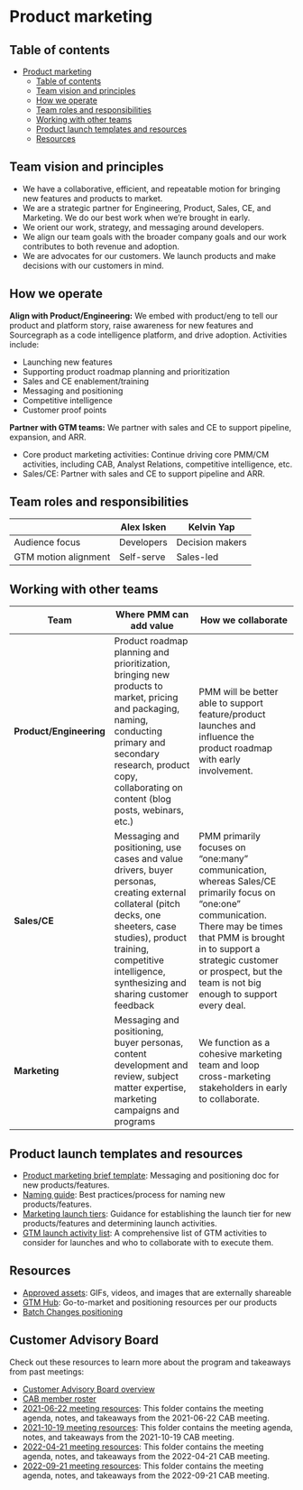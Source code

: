 # Product marketing

## Table of contents

- [Product marketing](#product-marketing)
  - [Table of contents](#table-of-contents)
  - [Team vision and principles](#team-vision-and-principles)
  - [How we operate](#how-we-operate)
  - [Team roles and responsibilities](#team-roles-and-responsibilities)
  - [Working with other teams](#working-with-other-teams)
  - [Product launch templates and resources](#product-launch-templates-and-resources)
  - [Resources](#resources)

## Team vision and principles

- We have a collaborative, efficient, and repeatable motion for bringing new features and products to market.
- We are a strategic partner for Engineering, Product, Sales, CE, and Marketing. We do our best work when we’re brought in early.
- We orient our work, strategy, and messaging around developers.
- We align our team goals with the broader company goals and our work contributes to both revenue and adoption.
- We are advocates for our customers. We launch products and make decisions with our customers in mind.

## How we operate

**Align with Product/Engineering:** We embed with product/eng to tell our product and platform story, raise awareness for new features and Sourcegraph as a code intelligence platform, and drive adoption. Activities include:

- Launching new features
- Supporting product roadmap planning and prioritization
- Sales and CE enablement/training
- Messaging and positioning
- Competitive intelligence
- Customer proof points

**Partner with GTM teams:** We partner with sales and CE to support pipeline, expansion, and ARR.

- Core product marketing activities: Continue driving core PMM/CM activities, including CAB, Analyst Relations, competitive intelligence, etc.
- Sales/CE: Partner with sales and CE to support pipeline and ARR.

## Team roles and responsibilities

|                      | Alex Isken | Kelvin Yap      |
| -------------------- | ---------- | --------------- |
| Audience focus       | Developers | Decision makers |
| GTM motion alignment | Self-serve | Sales-led       |

## Working with other teams

| **Team**                | **Where PMM can add value**                                                                                                                                                                                                            | **How we collaborate**                                                                                                                                                                                                                                       |
| ----------------------- | -------------------------------------------------------------------------------------------------------------------------------------------------------------------------------------------------------------------------------------- | ------------------------------------------------------------------------------------------------------------------------------------------------------------------------------------------------------------------------------------------------------------ |
| **Product/Engineering** | Product roadmap planning and prioritization, bringing new products to market, pricing and packaging, naming, conducting primary and secondary research, product copy, collaborating on content (blog posts, webinars, etc.)            | PMM will be better able to support feature/product launches and influence the product roadmap with early involvement.                                                                                                                                        |
| **Sales/CE**            | Messaging and positioning, use cases and value drivers, buyer personas, creating external collateral (pitch decks, one sheeters, case studies), product training, competitive intelligence, synthesizing and sharing customer feedback | PMM primarily focuses on “one:many” communication, whereas Sales/CE primarily focus on “one:one” communication. There may be times that PMM is brought in to support a strategic customer or prospect, but the team is not big enough to support every deal. |
| **Marketing**           | Messaging and positioning, buyer personas, content development and review, subject matter expertise, marketing campaigns and programs                                                                                                  | We function as a cohesive marketing team and loop cross-marketing stakeholders in early to collaborate.                                                                                                                                                      |

## Product launch templates and resources

- [Product marketing brief template](https://docs.google.com/document/d/1i-n7WKQrAMVAdCaGAX0shW1DbJ70cnnGkkb6yReOOPA/edit#): Messaging and positioning doc for new products/features.
- [Naming guide](naming_guide.md): Best practices/process for naming new products/features.
- [Marketing launch tiers](marketing_launch_tiers.md): Guidance for establishing the launch tier for new products/features and determining launch activities.
- [GTM launch activity list](launch-activity-list.md): A comprehensive list of GTM activities to consider for launches and who to collaborate with to execute them.

## Resources

- [Approved assets](https://drive.google.com/drive/folders/15lb62hLLYM-mKEOrlg32bmSgIhNcvKFh?usp=sharing): GIFs, videos, and images that are externally shareable
- [GTM Hub](gtm_hub.md): Go-to-market and positioning resources per our products
- [Batch Changes positioning](../../engineering/teams/code-search/batch-changes/go-to-market/index.md)

## Customer Advisory Board

Check out these resources to learn more about the program and takeaways from past meetings:

- [Customer Advisory Board overview](https://docs.google.com/document/d/1zj7cqhRYvkeTOPLrh4FqF9VoEwZjA9aFPBffGd2EF9w/edit)
- [CAB member roster](https://docs.google.com/document/d/1o19rw1D4Ip6u5zf2qXTBlroB84m2eJF-nU2QIq5Wleg/edit#)
- [2021-06-22 meeting resources](https://drive.google.com/drive/folders/15fZ4AqzqYkmz_dEOZGvcUhUehBg2DcDH?usp=sharing): This folder contains the meeting agenda, notes, and takeaways from the 2021-06-22 CAB meeting.
- [2021-10-19 meeting resources](https://drive.google.com/drive/folders/1aiRsbhaBCUlbTomFza9_kFCWZqQoK6vs?usp=sharing): This folder contains the meeting agenda, notes, and takeaways from the 2021-10-19 CAB meeting.
- [2022-04-21 meeting resources](https://drive.google.com/drive/folders/17PLeCDrZHiKJvf3P5RjnrC8OdA4j8Ur4?usp=sharing): This folder contains the meeting agenda, notes, and takeaways from the 2022-04-21 CAB meeting.
- [2022-09-21 meeting resources](https://drive.google.com/drive/folders/1g_yFpoD7AMywEf9s4RS_t0okN9FrrLvU?usp=sharing): This folder contains the meeting agenda, notes, and takeaways from the 2022-09-21 CAB meeting.
